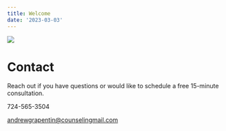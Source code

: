 ```yaml
---
title: Welcome
date: '2023-03-03'
---
```


<img src="/img/andy.jpeg" class="profile-photo align-right">

# Contact

Reach out if you have questions or would like to schedule a free 15-minute consultation.

724-565-3504

<a href="mailto:andrewgrapentin@counselingmail.com">andrewgrapentin@counselingmail.com</a>

<!-- add contact form later -->
